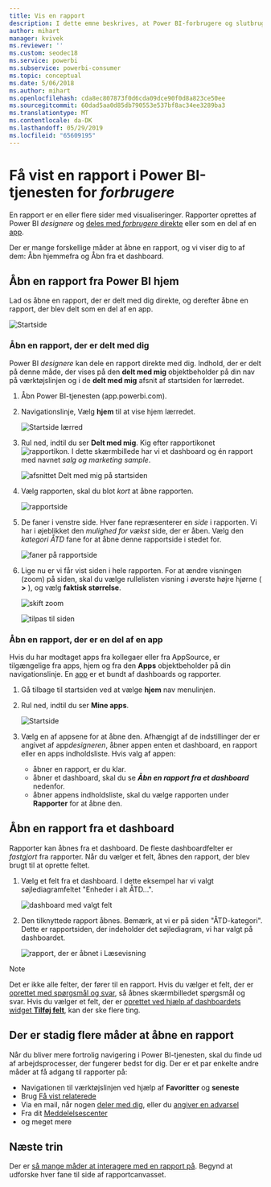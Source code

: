 ```yaml
---
title: Vis en rapport
description: I dette emne beskrives, at Power BI-forbrugere og slutbrugere var nødt til at åbne og få vist en Power BI-rapport.
author: mihart
manager: kvivek
ms.reviewer: ''
ms.custom: seodec18
ms.service: powerbi
ms.subservice: powerbi-consumer
ms.topic: conceptual
ms.date: 5/06/2018
ms.author: mihart
ms.openlocfilehash: cda8ec807873f0d6cda09dce90f0d8a823ce50ee
ms.sourcegitcommit: 60dad5aa0d85db790553e537bf8ac34ee3289ba3
ms.translationtype: MT
ms.contentlocale: da-DK
ms.lasthandoff: 05/29/2019
ms.locfileid: "65609195"
---
```

# <a name="view-a-report-in-power-bi-service-for-consumers"></a>Få vist en rapport i Power BI-tjenesten for *forbrugere*
En rapport er en eller flere sider med visualiseringer. Rapporter oprettes af Power BI *designere* og [deles med *forbrugere* direkte](end-user-shared-with-me.md) eller som en del af en [app](end-user-apps.md). 

Der er mange forskellige måder at åbne en rapport, og vi viser dig to af dem: Åbn hjemmefra og Åbn fra et dashboard. 

<!-- add art-->


## <a name="open-a-report-from-power-bi-home"></a>Åbn en rapport fra Power BI hjem
Lad os åbne en rapport, der er delt med dig direkte, og derefter åbne en rapport, der blev delt som en del af en app.

   ![Startside](./media/end-user-report-open/power-bi-home.png)

### <a name="open-a-report-that-has-been-shared-with-you"></a>Åbn en rapport, der er delt med dig
Power BI *designere* kan dele en rapport direkte med dig. Indhold, der er delt på denne måde, der vises på den **delt med mig** objektbeholder på din nav på værktøjslinjen og i de **delt med mig** afsnit af startsiden for lærredet.

1. Åbn Power BI-tjenesten (app.powerbi.com).

2. Navigationslinje, Vælg **hjem** til at vise hjem lærredet.  

   ![Startside lærred](./media/end-user-report-open/power-bi-select-home-new.png)
   
3. Rul ned, indtil du ser **Delt med mig**. Kig efter rapportikonet ![rapportikon](./media/end-user-report-open/power-bi-report-icon.png). I dette skærmbillede har vi et dashboard og én rapport med navnet *salg og marketing sample*. 
   
   ![afsnittet Delt med mig på startsiden](./media/end-user-report-open/power-bi-shared-new.png)

4. Vælg rapporten, skal du blot *kort* at åbne rapporten.

   ![rapportside](./media/end-user-report-open/power-bi-filter-pane.png)

5. De faner i venstre side.  Hver fane repræsenterer en *side* i rapporten. Vi har i øjeblikket den *mulighed for vækst* side, der er åben. Vælg den *kategori ÅTD* fane for at åbne denne rapportside i stedet for. 

   ![faner på rapportside](./media/end-user-report-open/power-bi-tab-new.png)

6. Lige nu er vi får vist siden i hele rapporten. For at ændre visningen (zoom) på siden, skal du vælge rullelisten visning i øverste højre hjørne ( **>** ), og vælg **faktisk størrelse**.

   ![skift zoom](./media/end-user-report-open/power-bi-fit-new.png)

   ![tilpas til siden](./media/end-user-report-open/power-bi-actual-size.png)

### <a name="open-a-report-that-is-part-of-an-app"></a>Åbn en rapport, der er en del af en app
Hvis du har modtaget apps fra kollegaer eller fra AppSource, er tilgængelige fra apps, hjem og fra den **Apps** objektbeholder på din navigationslinje. En [app](end-user-apps.md) er et bundt af dashboards og rapporter.

1. Gå tilbage til startsiden ved at vælge **hjem** nav menulinjen.

7. Rul ned, indtil du ser **Mine apps**.

   ![Startside](./media/end-user-report-open/power-bi-my-apps.png)

8. Vælg en af appsene for at åbne den. Afhængigt af de indstillinger der er angivet af app*designeren*, åbner appen enten et dashboard, en rapport eller en apps indholdsliste. Hvis valg af appen:
    - åbner en rapport, er du klar.
    - åbner et dashboard, skal du se ***Åbn en rapport fra et dashboard*** nedenfor.
    - åbner appens indholdsliste, skal du vælge rapporten under **Rapporter** for at åbne den.


## <a name="open-a-report-from-a-dashboard"></a>Åbn en rapport fra et dashboard
Rapporter kan åbnes fra et dashboard. De fleste dashboardfelter er *fastgjort* fra rapporter. Når du vælger et felt, åbnes den rapport, der blev brugt til at oprette feltet. 

1. Vælg et felt fra et dashboard. I dette eksempel har vi valgt søjlediagramfeltet "Enheder i alt ÅTD...".

    ![dashboard med valgt felt](./media/end-user-report-open/power-bi-dashboard-new.png)

2.  Den tilknyttede rapport åbnes. Bemærk, at vi er på siden "ÅTD-kategori". Dette er rapportsiden, der indeholder det søjlediagram, vi har valgt på dashboardet.

    ![rapport, der er åbnet i Læsevisning](./media/end-user-report-open/power-bi-report-newer.png)

> [!NOTE]
> Det er ikke alle felter, der fører til en rapport. Hvis du vælger et felt, der er [oprettet med spørgsmål og svar](end-user-q-and-a.md), så åbnes skærmbilledet spørgsmål og svar. Hvis du vælger et felt, der er [oprettet ved hjælp af dashboardets widget **Tilføj felt**](../service-dashboard-add-widget.md), kan der ske flere ting.  


##  <a name="still-more-ways-to-open-a-report"></a>Der er stadig flere måder at åbne en rapport
Når du bliver mere fortrolig navigering i Power BI-tjenesten, skal du finde ud af arbejdsprocesser, der fungerer bedst for dig. Der er et par enkelte andre måder at få adgang til rapporter på:
- Navigationen til værktøjslinjen ved hjælp af **Favoritter** og **seneste**    
- Brug [Få vist relaterede](end-user-related.md)    
- Via en mail, når nogen [deler med dig](../service-share-reports.md), eller du [angiver en advarsel](end-user-alerts.md)    
- Fra dit [Meddelelsescenter](end-user-notification-center.md)    
- og meget mere

## <a name="next-steps"></a>Næste trin
Der er [så mange måder at interagere med en rapport på](end-user-reading-view.md).  Begynd at udforske hver fane til side af rapportcanvasset.

